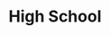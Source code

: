 ---
title: High School
institution: Escola Secundária João Gonçalves Zarco, Matosinhos, Porto, Portugal
start_date: September 2019
end_date: July 2022
current: false
grade: 17.8
grade_max: 20
order: 3
icon: school
description: Completed secondary education with focus on science and technology.
---